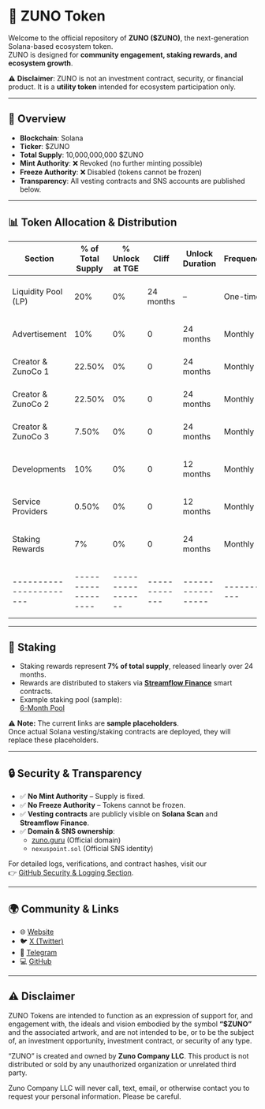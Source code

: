 # 🌌 ZUNO Token

Welcome to the official repository of **ZUNO ($ZUNO)**, the next-generation Solana-based ecosystem token.  
ZUNO is designed for **community engagement, staking rewards, and ecosystem growth**.  

⚠️ **Disclaimer**: ZUNO is not an investment contract, security, or financial product. It is a **utility token** intended for ecosystem participation only.  

---

## 📜 Overview

- **Blockchain**: Solana  
- **Ticker**: $ZUNO  
- **Total Supply**: 10,000,000,000 $ZUNO  
- **Mint Authority**: ❌ Revoked (no further minting possible)  
- **Freeze Authority**: ❌ Disabled (tokens cannot be frozen)  
- **Transparency**: All vesting contracts and SNS accounts are published below.  

---

## 📊 Token Allocation & Distribution

| Section              | % of Total Supply | % Unlock at TGE | Cliff       | Unlock Duration | Frequency | Notes                                                    | SNS                                   | Vesting Contract |
|-----------------------|-------------------|-----------------|-------------|-----------------|-----------|----------------------------------------------------------|---------------------------------------|-----------------|
| Liquidity Pool (LP)  | 20%               | 0%              | 24 months   | –               | One-time  | LP tokens fully locked for 24 months, unlocked at once   | [lp_tokens.nexuspoint.sol](https://solscan.io/account/EXAMPLE1) | [Sample Solana Address](https://solscan.io/account/EXAMPLE2) |
| Advertisement        | 10%               | 0%              | 0           | 24 months       | Monthly   | Linear monthly unlock for campaign funding               | [treasury_adv.nexuspoint.sol](https://solscan.io/account/EXAMPLE3) | [Sample Solana Address](https://solscan.io/account/EXAMPLE4) |
| Creator & ZunoCo 1   | 22.50%            | 0%              | 0           | 24 months       | Monthly   | Linear monthly unlock for team/management                | [czc1.nexuspoint.sol](https://solscan.io/account/EXAMPLE5) | [Sample Solana Address](https://solscan.io/account/EXAMPLE6) |
| Creator & ZunoCo 2   | 22.50%            | 0%              | 0           | 24 months       | Monthly   | Linear monthly unlock for team/management                | [czc2.nexuspoint.sol](https://solscan.io/account/EXAMPLE7) | [Sample Solana Address](https://solscan.io/account/EXAMPLE8) |
| Creator & ZunoCo 3   | 7.50%             | 0%              | 0           | 24 months       | Monthly   | Linear monthly unlock for team/management                | [czc3.nexuspoint.sol](https://solscan.io/account/EXAMPLE9) | [Sample Solana Address](https://solscan.io/account/EXAMPLE10) |
| Developments         | 10%               | 0%              | 0           | 12 months       | Monthly   | Linear monthly unlock to align with project milestones   | [dev.nexuspoint.sol](https://solscan.io/account/EXAMPLE11) | [Sample Solana Address](https://solscan.io/account/EXAMPLE12) |
| Service Providers    | 0.50%             | 0%              | 0           | 12 months       | Monthly   | Linear monthly unlock for external services              | [service_provider.nexuspoint.sol](https://solscan.io/account/EXAMPLE13) | [Sample Solana Address](https://solscan.io/account/EXAMPLE14) |
| Staking Rewards      | 7%                | 0%              | 0           | 24 months       | Monthly   | Rewards distributed to stakers proportionally            | [staking_rewards.nexuspoint.sol](https://solscan.io/account/EXAMPLE15) | [Streamflow Contract](https://app.streamflow.finance/staking/solana/mainnet/Cja9f8JFS6sTgBqSRZGBrA2HDbUj4MZUGdtRYruKTeJp) |
|-----------------------|-------------------|-----------------|-------------|-----------------|-----------|----------------------------------------------------------|---------------------------------------|-----------------|

---

## 🏦 Staking

- Staking rewards represent **7% of total supply**, released linearly over 24 months.  
- Rewards are distributed to stakers via **[Streamflow Finance](https://app.streamflow.finance/)** smart contracts.  
- Example staking pool (sample):  
  [6-Month Pool](https://app.streamflow.finance/staking/solana/mainnet/Cja9f8JFS6sTgBqSRZGBrA2HDbUj4MZUGdtRYruKTeJp)  

⚠️ **Note:** The current links are **sample placeholders**.  
Once actual Solana vesting/staking contracts are deployed, they will replace these placeholders.

---

## 🔒 Security & Transparency

- ✅ **No Mint Authority** – Supply is fixed.  
- ✅ **No Freeze Authority** – Tokens cannot be frozen.  
- ✅ **Vesting contracts** are publicly visible on **Solana Scan** and **Streamflow Finance**.  
- ✅ **Domain & SNS ownership**:  
  - [zuno.guru](https://zuno.guru) (Official domain)  
  - `nexuspoint.sol` (Official SNS identity)  

For detailed logs, verifications, and contract hashes, visit our  
👉 [GitHub Security & Logging Section](https://github.com/companyzuno/zuno).

---

## 🌍 Community & Links

- 🌐 [Website](https://zuno.guru)  
- 🐦 [X (Twitter)](https://x.com/)  
- 💬 [Telegram](https://t.me/)  
- 💻 [GitHub](https://github.com/companyzuno/zuno)  

---

## ⚠️ Disclaimer

ZUNO Tokens are intended to function as an expression of support for, and engagement with, the ideals and vision embodied by the symbol **“$ZUNO”** and the associated artwork, and are not intended to be, or to be the subject of, an investment opportunity, investment contract, or security of any type.  

“ZUNO” is created and owned by **Zuno Company LLC**. This product is not distributed or sold by any unauthorized organization or unrelated third party.  

Zuno Company LLC will never call, text, email, or otherwise contact you to request your personal information. Please be careful.  

